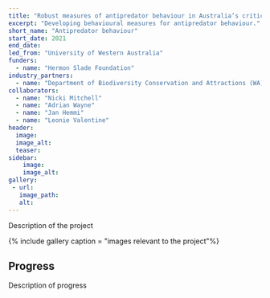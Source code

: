 ```yaml
---
title: "Robust measures of antipredator behaviour in Australia’s critical weight range mammals"
excerpt: "Developing behavioural measures for antipredator behaviour."
short_name: "Antipredator behaviour"
start_date: 2021
end_date:
led_from: "University of Western Australia"
funders:
  - name: "Hermon Slade Foundation"
industry_partners:
  - name: "Department of Biodiversity Conservation and Attractions (WA)"
collaborators:
  - name: "Nicki Mitchell"
  - name: "Adrian Wayne"
  - name: "Jan Hemmi"
  - name: "Leonie Valentine"
header:
  image:
  image_alt:
  teaser:
sidebar:
    image:
    image_alt:
gallery:
 - url:
   image_path:
   alt:
---
```


Description of the project

{% include gallery caption = "images relevant to the project"%}

## Progress

Description of progress